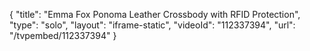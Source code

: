 {
    "title": "Emma Fox Ponoma Leather Crossbody with RFID Protection",
    "type": "solo",
    "layout": "iframe-static",
    "videoId": "112337394",
    "url": "\/tvpembed\/112337394"
}